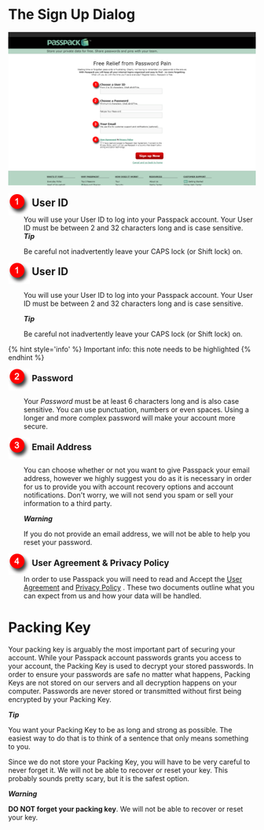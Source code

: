 # The Sign Up Dialog
![](/assets/login-dialog.png)

<!--- Start User ID --->
<div>
<img style="vertical-align:middle" src="/assets/Step 1.png">
<span style="margin-top: 1.275em; margin-bottom: .85em; font-weight: 700; font-size: 1.5em;">User ID</span>
</div>
<div style="margin-left: 2.25em; margin-bottom: 1em;">
You will use your User ID to log into your Passpack account.
Your User ID must be between 2 and 32 characters long and is case sensitive.
<div class="alert alert-tip hints-alert">
<div class="hints-icon"><i class="fa fa-lg fa-lightbulb-o"> <strong>Tip</strong></i></div>
<div class="hints-container">
<p>Be careful not inadvertently leave your CAPS lock (or Shift lock) on.</p>
</div>
</div>
</div>
<!--- End User ID --->


<!--- Start Step --->
<div>
  <img style="vertical-align:middle" src="/assets/Step 1.png">
  <span style="margin-top: 1.275em; margin-bottom: .85em; font-weight: 700; font-size: 1.5em;">
    <!-- Start Step Title ---------->
    User ID
    <!-- End Step Title ------------>
  </span>
</div>
<div style="margin-left: 2.25em; margin-bottom: 1em;">

  <!--- Start Step Body --->
  You will use your User ID to log into your Passpack account. Your User ID must be between 2 and 32 characters long and is case sensitive.

  <!--- Start Tip --->
  <div class="alert alert-tip hints-alert">
    <div class="hints-icon"><i class="fa fa-lg fa-lightbulb-o"> <strong>Tip</strong></i></div>
    <div class="hints-container">
      <p>
        <!--- Start Tip Body ---------->
        Be careful not inadvertently leave your CAPS lock (or Shift lock) on.
        <!--- End Tip Body ------------>
      </p>
    </div>
  </div>
  <!--- End Tip --->
<!--- End Step Body --->
</div>
<!--- End Step --->
 
{% hint style='info' %}
Important info: this note needs to be highlighted
{% endhint %}

<div>
<img style="vertical-align:middle" src="/assets/Step 2.png">
<span style="margin-top: 1.275em; margin-bottom: .85em; font-weight: 700; font-size: 1.25em;">Password</span>
</div>

<div style="margin-left: 2.25em; margin-bottom: 1em;">

Your _Password_ must be at least 6 characters long and is also case sensitive. You can use punctuation, numbers or even spaces. Using a longer and more complex password will make your account more secure.
</div>


<div>
<img style="vertical-align:middle" src="/assets/Step 3.png">
<span style="margin-top: 1.275em; margin-bottom: .85em; font-weight: 700; font-size: 1.25em;">Email Address</span>
</div>

<div style="margin-left: 2.25em; margin-bottom: 1em;">


You can choose whether or not you want to give Passpack your email address, however we highly suggest you do as it is necessary in order for us to provide you with account recovery options and account notifications. Don't worry, we will not send you spam or sell your information to a third party.
<div class="alert alert-warning hints-alert">
<div class="hints-icon"><i class="fa fa-lg fa-warning"> <strong>Warning</strong></i></div>
<div class="hints-container">
<p>If you do not provide an email address, we will not be able to help you reset your password.</p>
</div>
</div>
</div>


<div>
<img style="vertical-align:middle" src="/assets/Step 4.png">
<span style="margin-top: 1.275em; margin-bottom: .85em; font-weight: 700; font-size: 1.25em;">User Agreement & Privacy Policy</span>
</div>

<div style="margin-left: 2.25em; margin-bottom: 1em;">
In order to use Passpack you will need to read and Accept the <a href="https://www.passpack.com/en/legal/ua.php">User Agreement</a> and <a href="https://www.passpack.com/privacy/">Privacy Policy</a>
. These two documents outline what you can expect from us and how your data will be handled.
</div>
</div>

# Packing Key

Your packing key is arguably the most important part of securing your account. While your Passpack account passwords grants you access to your account, the Packing Key is used to decrypt your stored passwords. In order to ensure your passwords are safe no matter what happens, Packing Keys are not stored on our servers and all decryption happens on your computer. Passwords are never stored or transmitted without first being encrypted by your Packing Key.

<div class="alert alert-tip hints-alert">
<div class="hints-icon"><i class="fa fa-lg fa-lightbulb-o"> <strong>Tip</strong></i></div>
<div class="hints-container">
<p>You want your Packing Key to be as long and strong as possible. The easiest way to do that is to think of a sentence that only means something to you. </p>
</div>
</div>

Since we do not store your Packing Key, you will have to be very careful to never forget it. We will not be able to recover or reset your key. This probably sounds pretty scary, but it is the safest option.

<div class="alert alert-danger hints-alert">
<div class="hints-icon"><i class="fa fa-lg fa-warning"> <strong>Warning</strong></i></div>
<div class="hints-container">
<p><strong>DO NOT forget your packing key</strong>. We will not be able to recover or reset your key.</p>
</div>
</div>
